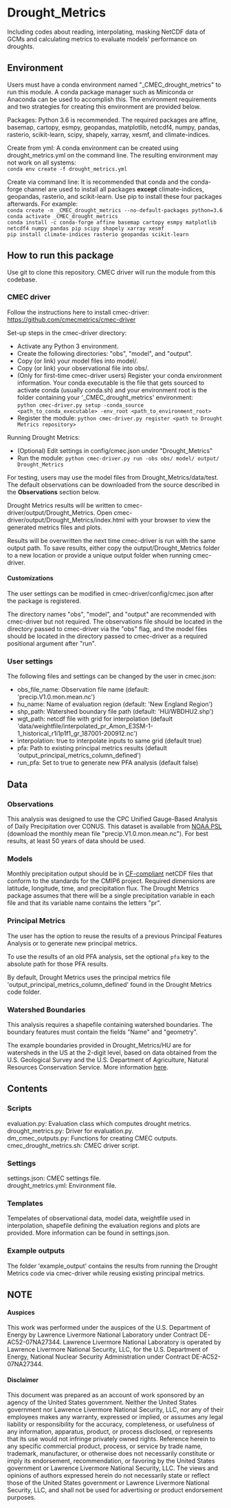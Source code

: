 # Drought_Metrics
Including codes about reading, interpolating, masking NetCDF data of GCMs and calculating metrics to evaluate models' performance on droughts.

## Environment
Users must have a conda environment named "_CMEC_drought_metrics" to run this module. A conda package manager such as Miniconda or Anaconda can be used to accomplish this. The environment requirements and two strategies for creating this environment are provided below.

Packages: Python 3.6 is recommended. The required packages are affine, basemap, cartopy, esmpy, geopandas, matplotlib, netcdf4, numpy, pandas, rasterio, scikit-learn, scipy, shapely, xarray, xesmf, and climate-indices.

Create from yml: A conda environment can be created using drought_metrics.yml on the command line. The resulting environment may not work on all systems:   
`conda env create -f drought_metrics.yml`  

Create via command line: It is recommended that conda and the conda-forge channel are used to install all packages **except** climate-indices, geopandas, rasterio, and scikit-learn. Use pip to install these four packages afterwards. For example:  
`conda create -n _CMEC_drought_metrics --no-default-packages python=3.6`  
`conda activate _CMEC_drought_metrics`  
`conda install -c conda-forge affine basemap cartopy esmpy matplotlib netcdf4 numpy pandas pip scipy shapely xarray xesmf`  
`pip install climate-indices rasterio geopandas scikit-learn`  

## How to run this package
Use git to clone this repository. CMEC driver will run the module from this codebase.

### CMEC driver
Follow the instructions here to install cmec-driver: https://github.com/cmecmetrics/cmec-driver  

Set-up steps in the cmec-driver directory:
- Activate any Python 3 environment.
- Create the following directories: "obs", "model", and "output".
- Copy (or link) your model files into model/.
- Copy (or link) your observational file into obs/.
- (Only for first-time cmec-driver users) Register your conda environment information. Your conda executable is the file that gets sourced to activate conda (usually conda.sh) and your environment root is the folder containing your '\_CMEC_drought_metrics' environment:  
`python cmec-driver.py setup -conda_source <path_to_conda_executable> -env_root <path_to_environment_root>`  
- Register the module:
  `python cmec-driver.py register <path to Drought Metrics repository>`  

Running Drought Metrics:
- (Optional) Edit settings in config/cmec.json under "Drought_Metrics"
- Run the module:
`python cmec-driver.py run -obs obs/ model/ output/ Drought_Metrics`

For testing, users may use the model files from Drought_Metrics/data/test. The default observations can be downloaded from the source described in the **Observations** section below.

Drought Metrics results will be written to cmec-driver/output/Drought_Metrics. Open cmec-driver/output/Drought_Metrics/index.html with your browser to view the generated metrics files and plots.

Results will be overwritten the next time cmec-driver is run with the same output path. To save results, either copy the output/Drought_Metrics folder to a new location or provide a unique output folder when running cmec-driver.

#### Customizations
The user settings can be modified in cmec-driver/config/cmec.json after the package is registered.

The directory names "obs", "model", and "output" are recommended with cmec-driver but not required. The observations file should be located in the directory passed to cmec-driver via the "obs" flag, and the model files should be located in the directory passed to cmec-driver as a required positional argument after "run".

### User settings
The following files and settings can be changed by the user in cmec.json:
- obs_file_name: Observation file name (default: 'precip.V1.0.mon.mean.nc')
- hu_name: Name of evaluation region (default: 'New England Region')
- shp_path: Watershed boundary file path (default: 'HU/WBDHU2.shp')
- wgt_path: netcdf file with grid for interpolation (default 'data/weightfile/interpolated_pr_Amon_E3SM-1-1_historical_r1i1p1f1_gr_187001-200912.nc')
- interpolation: true to interpolate inputs to same grid (default true)
- pfa: Path to existing principal metrics results (default 'output_principal_metrics_column_defined')
- run_pfa: Set to true to generate new PFA analysis (default false)

## Data

### Observations
This analysis was designed to use the CPC Unified Gauge-Based Analysis of Daily Precipitation over CONUS. This dataset is available from [NOAA PSL](https://psl.noaa.gov/data/gridded/data.unified.daily.conus.html) (download the monthly mean file "precip.V1.0.mon.mean.nc"). For best results, at least 50 years of data should be used.

### Models
Monthly precipitation output should be in [CF-compliant](https://cfconventions.org/) netCDF files that conform to the standards for the CMIP6 project. Required dimensions are latitude, longitude, time, and precipitation flux. The Drought Metrics package assumes that there will be a single precipitation variable in each file and that its variable name contains the letters "pr".

### Principal Metrics
The user has the option to reuse the results of a previous Principal Features Analysis or to generate new principal metrics.

To use the results of an old PFA analysis, set the optional `pfa` key to the absolute path for those PFA results.

By default, Drought Metrics uses the principal metrics file 'output_principal_metrics_column_defined' found in the Drought Metrics code folder.

### Watershed Boundaries
This analysis requires a shapefile containing watershed boundaries. The boundary features must contain the fields "Name" and "geometry".

The example boundaries provided in Drought_Metrics/HU are for watersheds in the US at the 2-digit level, based on data obtained from the U.S. Geological Survey and the U.S. Department of Agriculture, Natural Resources Conservation Service. More information [here](https://www.usgs.gov/core-science-systems/ngp/national-hydrography/watershed-boundary-dataset?qt-science_support_page_related_con=4#qt-science_support_page_related_con).

## Contents
### Scripts 
evaluation.py: Evaluation class which computes drought metrics.  
drought_metrics.py: Driver for evaluation.py.  
dm_cmec_outputs.py: Functions for creating CMEC outputs.  
cmec_drought_metrics.sh: CMEC driver script. 

### Settings
settings.json: CMEC settings file.  
drought_metrics.yml: Environment file. 

### Templates
Tempelates of observational data, model data, weightfile used in interpolation, shapefile defining the evaluation regions and plots are provided. More information can be found in settings.json.

### Example outputs
The folder 'example_output' contains the results from running the Drought Metrics code via cmec-driver while reusing existing principal metrics.

## NOTE

#### Auspices
This work was performed under the auspices of the U.S. Department of Energy by Lawrence Livermore National Laboratory under Contract DE-AC52-07NA27344. Lawrence Livermore National Laboratory is operated by Lawrence Livermore National Security, LLC, for the U.S. Department of Energy, National Nuclear Security Administration under Contract DE-AC52-07NA27344.

#### Disclaimer
This document was prepared as an account of work sponsored by an agency of the United States government. Neither the United States government nor Lawrence Livermore National Security, LLC, nor any of their employees makes any warranty, expressed or implied, or assumes any legal liability or responsibility for the accuracy, completeness, or usefulness of any information, apparatus, product, or process disclosed, or represents that its use would not infringe privately owned rights. Reference herein to any specific commercial product, process, or service by trade name, trademark, manufacturer, or otherwise does not necessarily constitute or imply its endorsement, recommendation, or favoring by the United States government or Lawrence Livermore National Security, LLC. The views and opinions of authors expressed herein do not necessarily state or reflect those of the United States government or Lawrence Livermore National Security, LLC, and shall not be used for advertising or product endorsement purposes.
